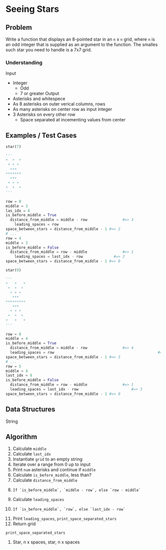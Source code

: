 # Seeing Stars

## Problem

Write a function that displays an 8-pointed star in an `n` x `n` grid, where `n` is an odd integer that is supplied as an argument to the function. The smalles such star you need to handle is a 7x7 grid.

### Understanding

Input
- Integer
	- Odd
	- 7 or greater
Output
- Asterisks and whitespece
- As 8 asterisks on outer verical columns, rows
- As many asterisks on center row as input integer
- 3 Asterisks on every other row
	- Space separated at incementing values from center

## Examples / Test Cases

```python
star(7)

'''
*  *  *
 * * *
  ***
*******
  ***
 * * *
*  *  *
'''

row = 0
middle = 3 																		 #=> int(7 / 2)
las_idx = 6 																	 #=> len(input_num) - 1
is_before_middle = True
  distance_from_middle = middle - row 				 #=> 3
	leading_spaces = row												 #=> 0
space_between_stars = distance_from_middle - 1 #=> 2
# ...
row = 4
middle = 3 																		 #=> int(7 / 2)
is_before_middle = False
  distance_from_middle = row - middle 				 #=> 1
	leading_spaces = last_idx - row              #=> 2
space_between_stars = distance_from_middle - 1 #=> 0

star(9)

'''
*   *   *
 *  *  *
  * * *
   ***
*********
   ***
  * * *
 *  *  *
*   *   *
'''

row = 0
middle = 4 																		 #=> int(9 / 2)
is_before_middle = True
  distance_from_middle = middle - row 				 #=> 4
  leading_spaces = row												 #=> 0
space_between_stars = distance_from_middle - 1 #=> 3
# ...
row = 5
middle = 4 																		 #=> int(9 / 2)
last_idx = 8
is_before_middle = False
  distance_from_middle = row - middle 				 #=> 1
  leading_spaces = last_idx - row   					 #=> 3
space_between_stars = distance_from_middle - 1 #=> 0
```

## Data Structures

String

## Algorithm

1. Calculate `middle`
2. Calculate `last_idx`
3. Instantiate `grid` to an empty string
4. Iterate over a range from 0 up to input
5.   Print `num` asterisks and continue if `middle`
6.   Calculate `is_before_middle`, less than?
7.   Calculate `distance_from_middle`
8.     If `is_before_middle`, `middle - row`, else `row - middle`
9.   Calculate `leading_spaces`
0.     If `is_before_middle`, `row`, else `last_idx - row`
1.   Print `leading_spaces`, `print_space_separated_stars`
2. Return grid

`print_space_separated_stars`
1. Star, n x spaces, star, n x spaces
